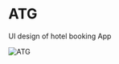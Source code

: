 # ATG
UI design of hotel booking App

![ATG](https://github.com/shriyadindi/ATG/assets/126611334/aecfd8ad-55bd-4d96-ac39-a677d268a20c)
